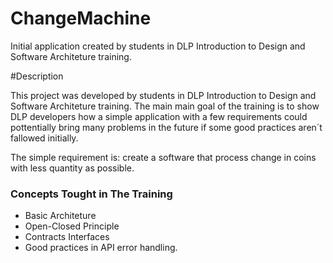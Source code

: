 # ChangeMachine
Initial application created by students in DLP Introduction to Design and Software Architeture training.

#Description

This project was developed by students in DLP Introduction to Design and Software Architeture training. The main main goal of the training is to show DLP developers how a simple application with a few requirements could pottentially bring many problems in the future if some good practices aren´t fallowed initially.

The simple requirement is: create a software that process change in coins with less quantity as possible.

### Concepts Tought in The Training ###
- Basic Architeture
- Open-Closed Principle
- Contracts Interfaces
- Good practices in API error handling.

